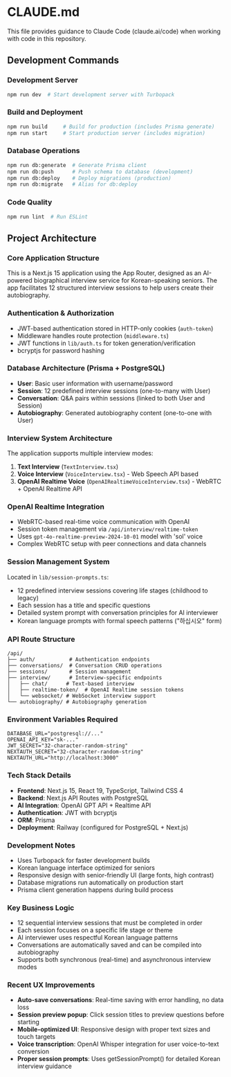 # CLAUDE.md

This file provides guidance to Claude Code (claude.ai/code) when working with code in this repository.

## Development Commands

### Development Server
```bash
npm run dev  # Start development server with Turbopack
```

### Build and Deployment
```bash
npm run build     # Build for production (includes Prisma generate)
npm run start     # Start production server (includes migration)
```

### Database Operations
```bash
npm run db:generate  # Generate Prisma client
npm run db:push      # Push schema to database (development)
npm run db:deploy    # Deploy migrations (production)
npm run db:migrate   # Alias for db:deploy
```

### Code Quality
```bash
npm run lint  # Run ESLint
```

## Project Architecture

### Core Application Structure
This is a Next.js 15 application using the App Router, designed as an AI-powered biographical interview service for Korean-speaking seniors. The app facilitates 12 structured interview sessions to help users create their autobiography.

### Authentication & Authorization
- JWT-based authentication stored in HTTP-only cookies (`auth-token`)
- Middleware handles route protection (`middleware.ts`)
- JWT functions in `lib/auth.ts` for token generation/verification
- bcryptjs for password hashing

### Database Architecture (Prisma + PostgreSQL)
- **User**: Basic user information with username/password
- **Session**: 12 predefined interview sessions (one-to-many with User)
- **Conversation**: Q&A pairs within sessions (linked to both User and Session)
- **Autobiography**: Generated autobiography content (one-to-one with User)

### Interview System Architecture
The application supports multiple interview modes:

1. **Text Interview** (`TextInterview.tsx`)
2. **Voice Interview** (`VoiceInterview.tsx`) - Web Speech API based
3. **OpenAI Realtime Voice** (`OpenAIRealtimeVoiceInterview.tsx`) - WebRTC + OpenAI Realtime API

### OpenAI Realtime Integration
- WebRTC-based real-time voice communication with OpenAI
- Session token management via `/api/interview/realtime-token`
- Uses `gpt-4o-realtime-preview-2024-10-01` model with 'sol' voice
- Complex WebRTC setup with peer connections and data channels

### Session Management System
Located in `lib/session-prompts.ts`:
- 12 predefined interview sessions covering life stages (childhood to legacy)
- Each session has a title and specific questions
- Detailed system prompt with conversation principles for AI interviewer
- Korean language prompts with formal speech patterns ("하십시오" form)

### API Route Structure
```
/api/
├── auth/           # Authentication endpoints
├── conversations/  # Conversation CRUD operations
├── sessions/       # Session management
├── interview/      # Interview-specific endpoints
│   ├── chat/      # Text-based interview
│   ├── realtime-token/  # OpenAI Realtime session tokens
│   └── websocket/ # WebSocket interview support
└── autobiography/ # Autobiography generation
```

### Environment Variables Required
```
DATABASE_URL="postgresql://..."
OPENAI_API_KEY="sk-..."
JWT_SECRET="32-character-random-string"
NEXTAUTH_SECRET="32-character-random-string"
NEXTAUTH_URL="http://localhost:3000"
```

### Tech Stack Details
- **Frontend**: Next.js 15, React 19, TypeScript, Tailwind CSS 4
- **Backend**: Next.js API Routes with PostgreSQL
- **AI Integration**: OpenAI GPT API + Realtime API
- **Authentication**: JWT with bcryptjs
- **ORM**: Prisma
- **Deployment**: Railway (configured for PostgreSQL + Next.js)

### Development Notes
- Uses Turbopack for faster development builds
- Korean language interface optimized for seniors
- Responsive design with senior-friendly UI (large fonts, high contrast)
- Database migrations run automatically on production start
- Prisma client generation happens during build process

### Key Business Logic
- 12 sequential interview sessions that must be completed in order
- Each session focuses on a specific life stage or theme
- AI interviewer uses respectful Korean language patterns
- Conversations are automatically saved and can be compiled into autobiography
- Supports both synchronous (real-time) and asynchronous interview modes

### Recent UX Improvements
- **Auto-save conversations**: Real-time saving with error handling, no data loss
- **Session preview popup**: Click session titles to preview questions before starting
- **Mobile-optimized UI**: Responsive design with proper text sizes and touch targets
- **Voice transcription**: OpenAI Whisper integration for user voice-to-text conversion
- **Proper session prompts**: Uses getSessionPrompt() for detailed Korean interview guidance
